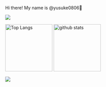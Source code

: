 Hi there! My name is @yusuke0806👋

![](https://komarev.com/ghpvc/?username=yusuke0806)

<p align="left"> 
  <img alt="Top Langs" height="150px" src="https://github-readme-stats.vercel.app/api?username=yusuke0806&show_icons=true&theme=dracula" />
  <img alt="github stats" height="150px" src="https://github-readme-stats.vercel.app/api/top-langs/?username=yusuke0806&langs_count=8&&layout=compact&theme=dracula" />
</p>

<p align="left">
  <img src="https://github-profile-summary-cards.vercel.app/api/cards/profile-details?username=yusuke0806&theme=dracula"></img>
</p>

<!---
yusuke0806/yusuke0806 is a ✨ special ✨ repository because its `README.md` (this file) appears on your GitHub profile.
You can click the Preview link to take a look at your changes.
--->
